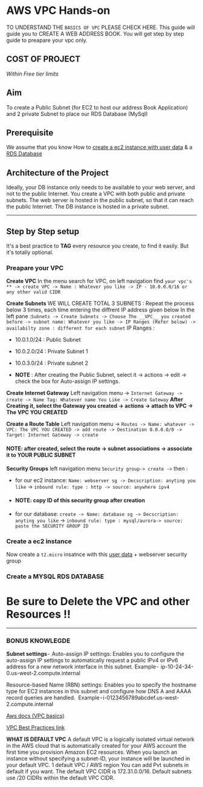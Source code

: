 # AWS VPC Hands-on
TO UNDERSTAND THE `BASICS OF VPC` PLEASE CHECK HERE.
This guide will guide you to CREATE A WEB ADDRESS BOOK. You will get step by step guide to preapare your vpc only.

## COST OF PROJECT 
 _Within Free tier limits_ 

## Aim 
To create a Public Subnet (for EC2 to host our address Book Application) and 2 private Subnet to place our RDS Database (MySql)

## Prerequisite
We assume that you know How to [create a ec2 instance with user data](https://docs.aws.amazon.com/AWSEC2/latest/UserGuide/instancedata-add-user-data.html#:~:text=%20When%20working%20with%20instance%20user%20data%2C%20keep,up%20to%20the%20instance%20to%20be...%20More%20) & a [RDS Database](https://aws.amazon.com/getting-started/hands-on/create-mysql-db/)

## Architecture of the Project

Ideally, your DB instance only needs to be available to your web server, and not to the public Internet. You create a VPC with both public and private subnets. The web server is hosted in the public subnet, so that it can reach the public Internet. The DB instance is hosted in a private subnet. 
___________________

## Step by Step setup
It's a best practice to __TAG__ every resource you create, to find it easily. But it's totally optional. 

### Preapare your VPC 

 __Create VPC__
In the menu search for VPC, on left navigation find  `your vpc's ** -> create VPC -> Name : Whatever you like -> IP - 10.0.0.0/16 or any other valid CIDR`

__Create Subnets__
WE WILL CREATE TOTAL 3 SUBNETS :
Repeat the process below 3 times, each time entering the diffrent IP address given below
In the left pane :` Subnets -> Create Subnets -> Choose The __VPC__ you created before -> subnet name: Whatever you like -> IP Ranges (Refer below) -> availabilty zone : different for each subnet ` 
IP Ranges :
- 10.0.1.0/24 : Public Subnet
- 10.0.2.0/24 : Private Subnet 1
- 10.0.3.0/24 : Private subnet 2

- __NOTE__ : After creating the Public Subnet, select it -> actions -> edit -> check the box for Auto-assign IP settings.

__Create Internet Gateway__
Left navigation menu -> `Internet Gateway -> create -> Name Tag: Whatever name You Like -> Create Gateway`
__After Creating it, select the Gateway you created -> actions -> attach to VPC -> The VPC YOU CREATED__

__Create a Route Table__
Left navigation menu -> `Routes -> Name: whatever -> VPC: The VPC YOU CREATED -> add route -> Destination 0.0.0.0/0 -> Target: Internet Gateway -> create`
#### NOTE: after created, select the route -> subnet associations -> associate it to YOUR PUBLIC SUBNET

__Security Groups__
left navigation menu `Security group-> create ->` then :
- for our ec2 instance: `Name: webserver sg -> Decscription: anyting you like` ->  `inbound rule: type : http -> source: anywhere ipv4 `
- #### NOTE: copy ID of this security group after creation
- for our database: `create -> Name: database sg -> Decscription: anyting you like` ->  `inbound rule: type : mysql/aurora-> source: paste the SECURITY GROUP ID`

### Create a ec2 instance

Now create a `t2.micro` insatnce with this [user data](https://github.com/Ananyojha/AWS/blob/main/Bash_scripts/Ec2-for-vpc-blog.sh) + webserver security group 

### Create a MYSQL RDS DATABASE

# Be sure to Delete the VPC and other Resources !!
________________________

### BONUS KNOWLEGDE

__Subnet settings__ - 
Auto-assign IP settings: Enables you to configure the auto-assign IP settings to automatically request a public IPv4 or IPv6 address for a new network interface in this subnet. 
Example -  ip-10-24-34-0.us-west-2.compute.internal

Resource-based Name (RBN) settings: Enables you to specify the hostname type for EC2 instances in this subnet and configure how DNS A and AAAA record queries are handled. 
Example - i-0123456789abcdef.us-west-2.compute.internal

[Aws docs (VPC basics)](https://docs.aws.amazon.com/vpc/latest/userguide/VPC_Subnets.html)

[VPC Best Practices link](https://cloudacademy.com/blog/top-13-amazon-virtual-private-cloud-best-practices/)


__WHAT IS DEFAULT VPC__
A default VPC is a logically isolated virtual network in the AWS cloud that is automatically created for your AWS account the first time you provision Amazon EC2 resources. When you launch an instance without specifying a subnet-ID, your instance will be launched in your default VPC.
1 default VPC / AWS region
You can add Pvt subnets in default if you want.
The default VPC CIDR is 172.31.0.0/16. Default subnets use /20 CIDRs within the default VPC CIDR.





